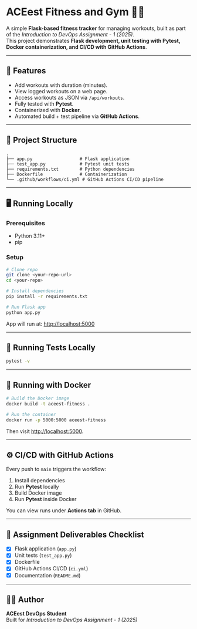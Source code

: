 # ACEest Fitness and Gym 🏋️‍♀️

A simple **Flask-based fitness tracker** for managing workouts, built as part of the *Introduction to DevOps Assignment - 1 (2025)*.  
This project demonstrates **Flask development, unit testing with Pytest, Docker containerization, and CI/CD with GitHub Actions**.

---

## 🚀 Features
- Add workouts with duration (minutes).
- View logged workouts on a web page.
- Access workouts as JSON via `/api/workouts`.
- Fully tested with **Pytest**.
- Containerized with **Docker**.
- Automated build + test pipeline via **GitHub Actions**.

---

## 📂 Project Structure
```
.
├── app.py                  # Flask application
├── test_app.py             # Pytest unit tests
├── requirements.txt        # Python dependencies
├── Dockerfile              # Containerization
└── .github/workflows/ci.yml # GitHub Actions CI/CD pipeline
```

---

## 🖥️ Running Locally

### Prerequisites
- Python 3.11+
- pip

### Setup
```bash
# Clone repo
git clone <your-repo-url>
cd <your-repo>

# Install dependencies
pip install -r requirements.txt

# Run Flask app
python app.py
```

App will run at: [http://localhost:5000](http://localhost:5000)

---

## 🧪 Running Tests Locally
```bash
pytest -v
```

---

## 🐳 Running with Docker
```bash
# Build the Docker image
docker build -t aceest-fitness .

# Run the container
docker run -p 5000:5000 aceest-fitness
```

Then visit [http://localhost:5000](http://localhost:5000).

---

## ⚙️ CI/CD with GitHub Actions
Every push to `main` triggers the workflow:
1. Install dependencies
2. Run **Pytest** locally
3. Build Docker image
4. Run **Pytest** inside Docker

You can view runs under **Actions tab** in GitHub.

---

## 📖 Assignment Deliverables Checklist
- [x] Flask application (`app.py`)
- [x] Unit tests (`test_app.py`)
- [x] Dockerfile
- [x] GitHub Actions CI/CD (`ci.yml`)
- [x] Documentation (`README.md`)

---

## 👩‍💻 Author
**ACEest DevOps Student**  
Built for *Introduction to DevOps Assignment - 1 (2025)*
